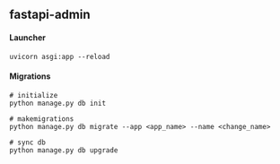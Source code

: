 ## fastapi-admin

#### Launcher
```
uvicorn asgi:app --reload
```

#### Migrations
```
# initialize
python manage.py db init

# makemigrations
python manage.py db migrate --app <app_name> --name <change_name>

# sync db
python manage.py db upgrade
```